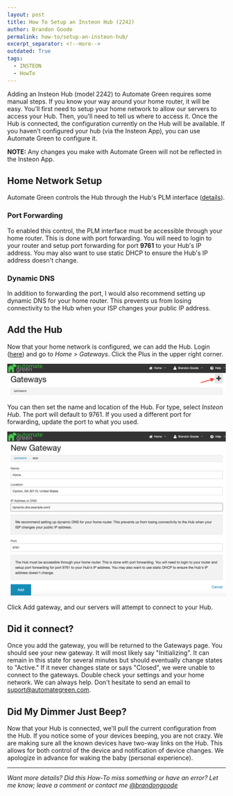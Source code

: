 ```yaml
---
layout: post
title: How To Setup an Insteon Hub (2242)
author: Brandon Goode
permalink: how-to/setup-an-insteon-hub/
excerpt_separator: <!--more-->
outdated: True
tags:
  - INSTEON
  - HowTo
---
```


Adding an Insteon Hub (model 2242) to Automate Green requires some manual steps.  If you know your way around your home router, it will be easy. You'll first need to setup your home network to allow our servers to access your Hub.  Then, you'll need to tell us where to access it.  Once the Hub is connected, the configuration currently on the Hub will be available.  If you haven't configured your hub (via the Insteon App), you can use Automate Green to configure it.

<!--more-->

**NOTE:** Any changes you make with Automate Green will not be reflected in the Insteon App.

## Home Network Setup

Automate Green controls the Hub through the Hub's PLM interface ([details](/post/insteon-hub-raw-plm)).

### Port Forwarding

To enabled this control, the PLM interface must be accessible through your home router.  This is done with port forwarding.  You will need to login to your router and setup port forwarding for port **9761** to your Hub's IP address.  You may also want to use static DHCP to ensure the Hub's IP address doesn't change.

### Dynamic DNS

In addition to forwarding the port, I would also recommend setting up dynamic DNS for your home router. This prevents us from losing connectivity to the Hub when your ISP changes your public IP address.

## Add the Hub

Now that your home network is configured, we can add the Hub.  Login ([here](https://app.automategreen.com)) and go to *Home > Gateways*. Click the Plus in the upper right corner.

![Add Gateway](/assets/posts/add-gateway.png)

You can then set the name and location of the Hub.  For type, select *Insteon Hub*.  The port will default to 9761. If you used a different port for forwarding, update the port to what you used.

![New Gateway Insteon](/assets/posts/new-gateway-insteon.png)

Click Add gateway, and our servers will attempt to connect to your Hub.

## Did it connect?

Once you add the gateway, you will be returned to the Gateways page.  You should see your new gateway.  It will most likely say "Initializing".  It can remain in this state for several minutes but should eventually change states to "Active."  If it never changes state or says "Closed", we were unable to connect to the gateways.  Double check your settings and your home network.  We can always help.  Don't hesitate to send an email to [suport@automategreen.com](mailto:support@automategreen.com).

## Did My Dimmer Just Beep?

Now that your Hub is connected, we'll pull the current configuration from the Hub.  If you notice some of your devices beeping, you are not crazy.  We are making sure all the known devices have two-way links on the Hub.  This allows for both control of the device and notification of device changes. We apologize in advance for waking the baby (personal experience).

<hr>

*Want more details?  Did this How-To miss something or have an error?  Let me know; leave a comment or contact me [@brandongoode](https://twitter.com/brandongoode)*





